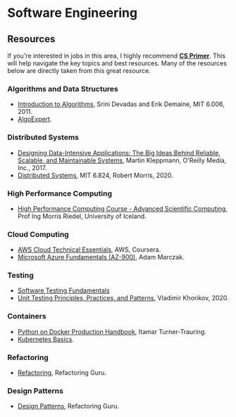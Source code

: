 # Software Engineering  

## Resources

If you're interested in jobs in this area, I highly recommend **[CS Primer](https://csprimer.com/)**. This will help navigate the key topics and best resources. Many of the resources below are directly taken from this great resource.

### Algorithms and Data Structures

- [Introduction to Algorithms](https://youtube.com/playlist?list=PLUl4u3cNGP61Oq3tWYp6V_F-5jb5L2iHb), Srini Devadas and Erik Demaine, MIT 6.006, 2011.  
- [AlgoExpert](https://www.algoexpert.io/).  

### Distributed Systems

- [Designing Data-Intensive Applications: The Big Ideas Behind Reliable, Scalable, and Maintainable Systems](https://www.oreilly.com/library/view/designing-data-intensive-applications/9781491903063/), Martin Kleppmann, O'Reilly Media, Inc., 2017.  
- [Distributed Systems](https://www.youtube.com/playlist?list=PLrw6a1wE39_tb2fErI4-WkMbsvGQk9_UB), MIT 6.824, Robert Morris, 2020.  

### High Performance Computing

- [High Performance Computing Course - Advanced Scientific Computing](https://www.youtube.com/playlist?list=PLmJwSK7qduwVnlrIPjrfSn7QRcv3wIQj5), Prof Ing Morris Riedel, University of Iceland.  

### Cloud Computing

- [AWS Cloud Technical Essentials](https://www.coursera.org/learn/aws-cloud-technical-essentials), AWS, Coursera.  
- [Microsoft Azure Fundamentals (AZ-900)](https://www.youtube.com/playlist?list=PLGjZwEtPN7j-Q59JYso3L4_yoCjj2syrM), Adam Marczak.  

### Testing

- [Software Testing Fundamentals](https://softwaretestingfundamentals.com/)
- [Unit Testing Principles, Practices, and Patterns](https://www.manning.com/books/unit-testing), Vladimir Khorikov, 2020.  

### Containers

- [Python on Docker Production Handbook](https://pythonspeed.com/products/productionhandbook/?mtm_campaign=products), Itamar Turner-Trauring.  
- [Kubernetes Basics](https://kubernetes.io/docs/tutorials/kubernetes-basics/).

### Refactoring

- [Refactoring](https://refactoring.guru/refactoring), Refactoring Guru.  

### Design Patterns

- [Design Patterns](https://refactoring.guru/design-patterns), Refactoring Guru.

